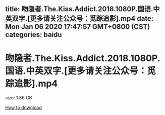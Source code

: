 
title: 吻隐者.The.Kiss.Addict.2018.1080P.国语.中英双字.[更多请关注公众号：觅踪追影].mp4
date: Mon Jan 06 2020 17:47:57 GMT+0800 (CST)    
categories: baidu
---

# 吻隐者.The.Kiss.Addict.2018.1080P.国语.中英双字.[更多请关注公众号：觅踪追影].mp4
size: 1.86 GB
 
 

[How to download](https://bpcam.bemobtrk.com/go/2ceec3aa-1ca2-46d6-b9ff-aaa5c184517c?jno=4148)